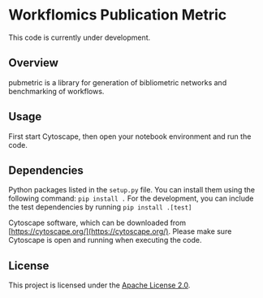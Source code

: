 # Workflomics Publication Metric

This code is currently under development.


## Overview

pubmetric is a library for generation of bibliometric networks and benchmarking of workflows.


## Usage

First start Cytoscape, then open your notebook environment and run the code.


## Dependencies

Python packages listed in the `setup.py` file. You can install them using the following command: `pip install .`
For the development, you can include the test dependencies by running `pip install .[test]`

Cytoscape software, which can be downloaded from [https://cytoscape.org/](https://cytoscape.org/). Please make sure Cytoscape is open and running when executing the code.


## License

This project is licensed under the [Apache License 2.0](https://www.apache.org/licenses/LICENSE-2.0). 
